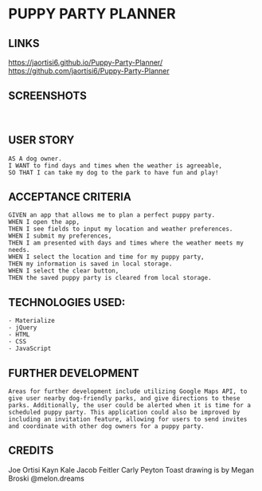 # PUPPY PARTY PLANNER

## LINKS
https://jaortisi6.github.io/Puppy-Party-Planner/
https://github.com/jaortisi6/Puppy-Party-Planner

## SCREENSHOTS 
<img src = "">
<img src = "">
<img src = "">
<img src = "">
<img src = "">

## USER STORY
```
AS A dog owner.
I WANT to find days and times when the weather is agreeable,
SO THAT I can take my dog to the park to have fun and play!
```

## ACCEPTANCE CRITERIA
```
GIVEN an app that allows me to plan a perfect puppy party.
WHEN I open the app,
THEN I see fields to input my location and weather preferences.
WHEN I submit my preferences,
THEN I am presented with days and times where the weather meets my needs.
WHEN I select the location and time for my puppy party,
THEN my information is saved in local storage.
WHEN I select the clear button, 
THEN the saved puppy party is cleared from local storage.
```

## TECHNOLOGIES USED: 
``` 
- Materialize
- jQuery
- HTML
- CSS
- JavaScript
```

## FURTHER DEVELOPMENT 
```
Areas for further development include utilizing Google Maps API, to give user nearby dog-friendly parks, and give directions to these parks. Additionally, the user could be alerted when it is time for a scheduled puppy party. This application could also be improved by including an invitation feature, allowing for users to send invites and coordinate with other dog owners for a puppy party.
```

## CREDITS
Joe Ortisi
Kayn Kale
Jacob Feitler
Carly Peyton
Toast drawing is by Megan Broski @melon.dreams
